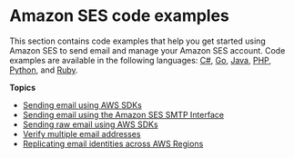 # Amazon SES code examples<a name="examples"></a>

This section contains code examples that help you get started using Amazon SES to send email and manage your Amazon SES account\. Code examples are available in the following languages: [C\#](https://docs.microsoft.com/en-us/dotnet/csharp/csharp), [Go](https://golang.org/), [Java](https://docs.oracle.com/javase/8/), [PHP](http://php.net/), [Python](https://www.python.org/), and [Ruby](https://www.ruby-lang.org/)\.

**Topics**
+ [Sending email using AWS SDKs](examples-send-using-sdk.md)
+ [Sending email using the Amazon SES SMTP Interface](examples-send-using-smtp.md)
+ [Sending raw email using AWS SDKs](examples-send-raw-using-sdk.md)
+ [Verify multiple email addresses](sample-code-bulk-verify.md)
+ [Replicating email identities across AWS Regions](examples-replicate-identities.md)